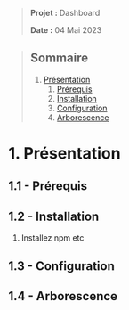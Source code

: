> **Projet :** Dashboard
>
> **Date :** 04 Mai 2023

> ## Sommaire
> 1. [Présentation](#1-présentation)
>       1. [Prérequis](#11---prérequis)
>       2. [Installation](#12---installation)
>       3. [Configuration](#13---configuration)
>       4. [Arborescence](#14---arborescence)


# 1. Présentation
## 1.1 - Prérequis


## 1.2 - Installation
1. Installez npm etc

## 1.3 - Configuration


## 1.4 - Arborescence